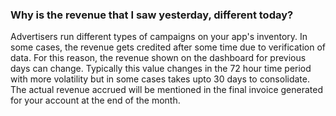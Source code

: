 ### **Why is the revenue that I saw yesterday, different today?**
Advertisers run different types of campaigns on your app's inventory. In some cases, the revenue gets credited after some time due to verification of data. For this reason, the revenue shown on the dashboard for previous days can change. Typically this value changes in the 72 hour time period with more volatility but in some cases takes upto 30 days to consolidate. The actual revenue accrued will be mentioned in the final invoice generated for your account at the end of the month.
